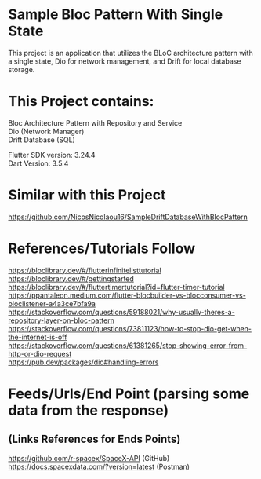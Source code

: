 # Sample Bloc Pattern With Single State

This project is an application that utilizes the BLoC architecture pattern with a single state, Dio
for network management, and Drift for local database storage.

# This Project contains:

Bloc Architecture Pattern with Repository and Service <br />
Dio (Network Manager) <br />
Drift Database (SQL) <br />

Flutter SDK version: 3.24.4 <br />
Dart Version: 3.5.4 <br />

# Similar with this Project

https://github.com/NicosNicolaou16/SampleDriftDatabaseWithBlocPattern <br />

# References/Tutorials Follow

https://bloclibrary.dev/#/flutterinfinitelisttutorial <br />
https://bloclibrary.dev/#/gettingstarted <br />
https://bloclibrary.dev/#/fluttertimertutorial?id=flutter-timer-tutorial <br />
https://ppantaleon.medium.com/flutter-blocbuilder-vs-blocconsumer-vs-bloclistener-a4a3ce7bfa9a <br />
https://stackoverflow.com/questions/59188021/why-usually-theres-a-repository-layer-on-bloc-pattern <br />
https://stackoverflow.com/questions/73811123/how-to-stop-dio-get-when-the-internet-is-off <br />
https://stackoverflow.com/questions/61381265/stop-showing-error-from-http-or-dio-request <br />
https://pub.dev/packages/dio#handling-errors <br />

# Feeds/Urls/End Point (parsing some data from the response)

## (Links References for Ends Points)

https://github.com/r-spacex/SpaceX-API (GitHub) <br />
https://docs.spacexdata.com/?version=latest (Postman) <br />
